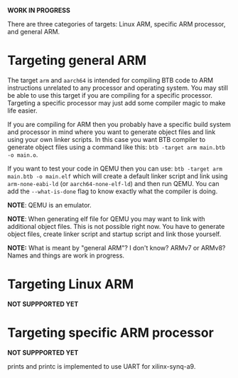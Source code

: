 **WORK IN PROGRESS**

There are three categories of targets: Linux ARM, specific ARM processor, and general ARM.


# Targeting general ARM
The target `arm` and `aarch64` is intended for compiling BTB code to ARM instructions unrelated to any processor and operating system. You may still be able to use this target if you are compiling for a specific processor. Targeting a specific processor may just add some compiler magic to make life easier.

If you are compiling for ARM then you probably have a specific build system and processor in mind where you want to generate object files and link using your own linker scripts. In this case you want BTB compiler to generate object files using a command like this: `btb -target arm main.btb -o main.o`.

If you want to test your code in QEMU then you can use: `btb -target arm main.btb -o main.elf` which will create a default linker script and link using `arm-none-eabi-ld` (or `aarch64-none-elf-ld`) and then run QEMU. You can add the `--what-is-done` flag to know exactly what the compiler is doing.

**NOTE**: QEMU is an emulator.

**NOTE**: When generating elf file for QEMU you may want to link with additional object files. This is not possible right now. You have to generate object files, create linker script and startup script and link those yourself.

**NOTE:** What is meant by "general ARM"? I don't know? ARMv7 or ARMv8? Names and things are work in progress.

# Targeting Linux ARM
**NOT SUPPPORTED YET**

# Targeting specific ARM processor
**NOT SUPPPORTED YET**

prints and printc is implemented to use UART for xilinx-synq-a9.
